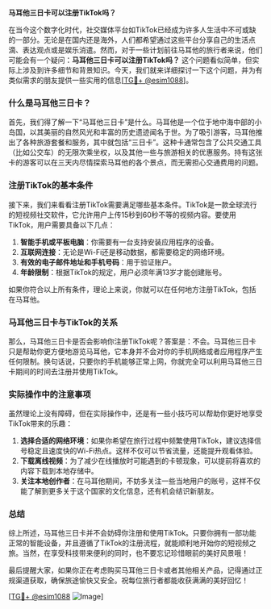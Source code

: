 **马耳他三日卡可以注册TikTok吗？**

在当今这个数字化时代，社交媒体平台如TikTok已经成为许多人生活中不可或缺的一部分。无论是在国内还是海外，人们都希望通过这些平台分享自己的生活点滴、表达观点或是娱乐消遣。然而，对于一些计划前往马耳他的旅行者来说，他们可能会有一个疑问：**马耳他三日卡可以注册TikTok吗？** 这个问题看似简单，但实际上涉及到许多细节和背景知识。今天，我们就来详细探讨一下这个问题，并为有类似需求的朋友提供一些实用的信息[[TG💪+ @esim1088](https://t.me/s/esim1088)]。

### 什么是马耳他三日卡？

首先，我们得了解一下“马耳他三日卡”是什么。马耳他是一个位于地中海中部的小岛国，以其美丽的自然风光和丰富的历史遗迹闻名于世。为了吸引游客，马耳他推出了各种旅游套餐和服务，其中就包括“三日卡”。这种卡通常包含了公共交通工具（比如公交车）的无限次乘坐权，以及其他一些与旅游相关的优惠服务。持有这张卡的游客可以在三天内尽情探索马耳他的各个景点，而无需担心交通费用的问题。

### 注册TikTok的基本条件

接下来，我们来看看注册TikTok需要满足哪些基本条件。TikTok是一款全球流行的短视频社交软件，它允许用户上传15秒到60秒不等的视频内容。要使用TikTok，用户需要具备以下几点：

1. **智能手机或平板电脑**：你需要有一台支持安装应用程序的设备。
2. **互联网连接**：无论是Wi-Fi还是移动数据，都需要稳定的网络环境。
3. **有效的电子邮件地址和手机号码**：用于验证账户。
4. **年龄限制**：根据TikTok的规定，用户必须年满13岁才能创建账号。

如果你符合以上所有条件，理论上来说，你就可以在任何地方注册TikTok，包括在马耳他。

### 马耳他三日卡与TikTok的关系

那么，马耳他三日卡是否会影响你注册TikTok呢？答案是：不会。马耳他三日卡只是帮助你更方便地游览马耳他，它本身并不会对你的手机网络或者应用程序产生任何限制。换句话说，只要你的手机能够正常上网，你就完全可以利用马耳他三日卡期间的时间去注册并使用TikTok。

### 实际操作中的注意事项

虽然理论上没有障碍，但在实际操作中，还是有一些小技巧可以帮助你更好地享受TikTok带来的乐趣：

1. **选择合适的网络环境**：如果你希望在旅行过程中频繁使用TikTok，建议选择信号稳定且速度快的Wi-Fi热点。这样不仅可以节省流量，还能提升观看体验。
2. **下载离线视频**：为了减少在线播放时可能遇到的卡顿现象，可以提前将喜欢的内容下载到本地存储中。
3. **关注本地创作者**：在马耳他期间，不妨多关注一些当地用户的账号，这样不仅能了解到更多关于这个国家的文化信息，还有机会结识新朋友。

### 总结

综上所述，马耳他三日卡并不会妨碍你注册和使用TikTok。只要你拥有一部功能正常的智能设备，并且遵循了TikTok的注册流程，就能顺利地开始你的短视频之旅。当然，在享受科技带来便利的同时，也不要忘记珍惜眼前的美好风景哦！

最后提醒大家，如果你正在考虑购买马耳他三日卡或者其他相关产品，记得通过正规渠道获取，确保旅途愉快又安全。祝每位旅行者都能收获满满的美好回忆！

[[TG💪+ @esim1088](https://t.me/s/esim1088) ![Image](https://i.postimg.cc/4NQfJmqS/Snipaste-2025-05-13-00-14-12.png)]
